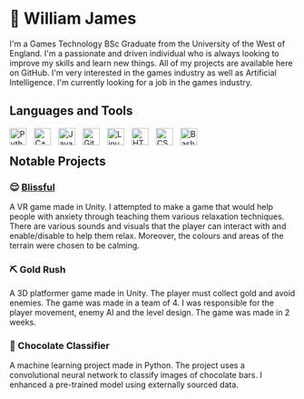 <!-- Write a portfolio readme -->
# 🔮 William James

I'm a Games Technology BSc Graduate from the University of the West of England. I'm a passionate and driven individual who is always looking to improve my skills and learn new things. All of my projects are available here on GitHub. I'm very interested in the games industry as well as Artificial Intelligence. I'm currently looking for a job in the games industry. 

## Languages and Tools
<img align="left" alt="Python" width="30px" style="padding-right:10px;" src="https://cdn.jsdelivr.net/gh/devicons/devicon/icons/python/python-plain.svg" />
<img align="left" alt="C++" width="30px" style="padding-right:10px;" src="https://cdn.jsdelivr.net/gh/devicons/devicon/icons/cplusplus/cplusplus-line.svg" />
<img align="left" alt="Java" width="30px" style="padding-right:10px;" src="https://cdn.jsdelivr.net/gh/devicons/devicon/icons/java/java-original.svg"/>
<img align="left" alt="Git" width="30px" style="padding-right:10px;" src="https://cdn.jsdelivr.net/gh/devicons/devicon/icons/git/git-original.svg" />
<img align="left" alt="Linux" width="30px" style="padding-right:10px;" src="https://cdn.jsdelivr.net/gh/devicons/devicon/icons/linux/linux-original.svg" />
<img align="left" alt="HTML" width="30px" style="padding-right:10px;" src="https://cdn.jsdelivr.net/gh/devicons/devicon/icons/html5/html5-plain.svg" />
<img align="left" alt="CSS" width="30px" style="padding-right:10px;" src="https://cdn.jsdelivr.net/gh/devicons/devicon/icons/css3/css3-plain.svg" />
<img align="left" alt="Bash" width="30px" style="padding-right:10px;" src="https://cdn.jsdelivr.net/gh/devicons/devicon/icons/bash/bash-original.svg" />
<br />

## Notable Projects
### 😌 [Blissful](https://github.com/Will375/blissful)
A VR game made in Unity. I attempted to make a game that would help people with anxiety through teaching them various relaxation techniques. There are various sounds and visuals that the player can interact with and enable/disable to help them relax. Moreover, the colours and areas of the terrain were chosen to be calming. 
### ⛏️ Gold Rush
A 3D platformer game made in Unity. The player must collect gold and avoid enemies. The game was made in a team of 4. I was responsible for the player movement, enemy AI and the level design. The game was made in 2 weeks.
### 🍫 Chocolate Classifier
A machine learning project made in Python. The project uses a convolutional neural network to classify images of chocolate bars. I enhanced a pre-trained model using externally sourced data.
